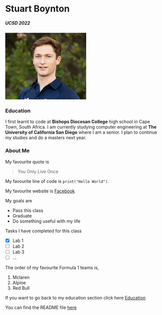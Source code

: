 # Stuart Boynton
##### UCSD 2022
![This is an image](Stuart_Boynton.jpg)
### Education
I first learnt to code at **Bishops Diocesan College** high school in Cape Town, South Africa. I am currently studying computer engineering at **The University of California San Diego** where I am a senior. I plan to continue my studies and do a masters next year.

### About Me
My favourite quote is
> You Only Live Once

My favourite line of code is `print("Hello World")`.

My favourite website is [Facebook](https://www.facebook.com)

My goals are 
- Pass this class
- Graduate
- Do something useful with my life
  
Tasks I have completed for this class
- [x] Lab 1
- [ ] Lab 2
- [ ] Lab 3
- [ ] ...

The order of my favourite Formula 1 teams is,
1. Mclaren
2. Alpine
3. Red Bull

If you want to go back to my education section click here [Education](#education)

You can find the README file [here](README.md)

